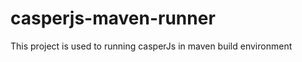 casperjs-maven-runner
=====================

This project is used to running casperJs in maven build environment